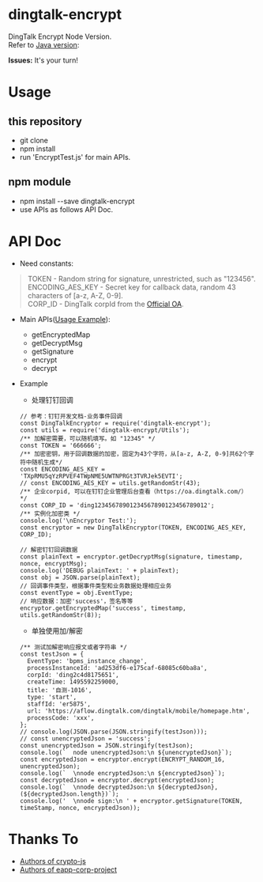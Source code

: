 # dingtalk-encrypt
DingTalk Encrypt Node Version.  
Refer to [Java version](https://github.com/opendingtalk/eapp-corp-project.git): 

**Issues:** It's your turn!

# Usage
## this repository
- git clone
- npm install
- run 'EncryptTest.js' for main APIs.

## npm module
- npm install --save dingtalk-encrypt
- use APIs as follows API Doc.

# API Doc
- Need constants:
> TOKEN - Random string for signature, unrestricted, such as "123456".  
  ENCODING_AES_KEY - Secret key for callback data, random 43 characters of [a-z, A-Z, 0-9].  
  CORP_ID - DingTalk corpId from the [Official OA](https://oa.dingtalk.com).  

- Main APIs([Usage Example](https://open-doc.dingtalk.com/microapp/serverapi2/lo5n6i)):
  - getEncryptedMap
  - getDecryptMsg
  - getSignature
  - encrypt
  - decrypt

- Example
  - 处理钉钉回调
  ```
  // 参考：钉钉开发文档-业务事件回调 
  const DingTalkEncryptor = require('dingtalk-encrypt');
  const utils = require('dingtalk-encrypt/Utils');
  /** 加解密需要，可以随机填写。如 "12345" */
  const TOKEN = '666666';
  /** 加密密钥，用于回调数据的加密，固定为43个字符，从[a-z, A-Z, 0-9]共62个字符中随机生成*/
  const ENCODING_AES_KEY = 'TXpRMU5qYzRPVEF4TWpNME5UWTNPRGt3TVRJek5EVTI';
  // const ENCODING_AES_KEY = utils.getRandomStr(43);
  /** 企业corpid, 可以在钉钉企业管理后台查看（https://oa.dingtalk.com/） */
  const CORP_ID = 'ding12345678901234567890123456789012';
  /** 实例化加密类 */
  console.log('\nEncryptor Test:');
  const encryptor = new DingTalkEncryptor(TOKEN, ENCODING_AES_KEY, CORP_ID);

  // 解密钉钉回调数据 
  const plainText = encryptor.getDecryptMsg(signature, timestamp, nonce, encryptMsg);
  console.log('DEBUG plainText: ' + plainText);
  const obj = JSON.parse(plainText);
  // 回调事件类型，根据事件类型和业务数据处理相应业务
  const eventType = obj.EventType;
  // 响应数据：加密'success'，签名等等
  encryptor.getEncryptedMap('success', timestamp, utils.getRandomStr(8));
  ```
  - 单独使用加/解密
  ```
  /** 测试加解密响应报文或者字符串 */
  const testJson = {
    EventType: 'bpms_instance_change',
    processInstanceId: 'ad253df6-e175caf-68085c60ba8a',
    corpId: 'ding2c4d8175651',
    createTime: 1495592259000,
    title: '自测-1016',
    type: 'start',
    staffId: 'er5875',
    url: 'https://aflow.dingtalk.com/dingtalk/mobile/homepage.htm',
    processCode: 'xxx',
  };
  // console.log(JSON.parse(JSON.stringify(testJson)));
  // const unencryptedJson = 'success';
  const unencryptedJson = JSON.stringify(testJson);
  console.log(`  node unencryptedJson:\n ${unencryptedJson}`);
  const encryptedJson = encryptor.encrypt(ENCRYPT_RANDOM_16, unencryptedJson);
  console.log(`  \nnode encryptedJson:\n ${encryptedJson}`);
  const decryptedJson = encryptor.decrypt(encryptedJson);
  console.log(`  \nnode decryptedJson:\n ${decryptedJson}, (${decryptedJson.length})`);
  console.log('  \nnode sign:\n ' + encryptor.getSignature(TOKEN, timeStamp, nonce, encryptedJson));
  ```

# Thanks To
- [Authors of crypto-js](https://github.com/brix/crypto-js)
- [Authors of eapp-corp-project](https://github.com/opendingtalk/eapp-corp-project)